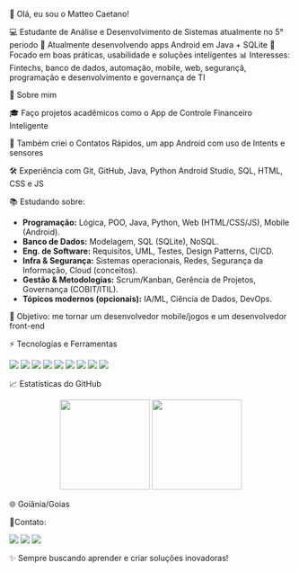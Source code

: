 👋 Olá, eu sou o Matteo Caetano!

💻 Estudante de Análise e Desenvolvimento de Sistemas atualmente no 5° periodo 
📱 Atualmente desenvolvendo apps Android em Java + SQLite
🚀 Focado em boas práticas, usabilidade e soluções inteligentes
📊 Interesses: Fintechs, banco de dados, automação, mobile, web, segurançã, programação e desenvolvimento e governança de TI

🌟 Sobre mim

🎓 Faço projetos acadêmicos como o App de Controle Financeiro Inteligente

📲 Também criei o Contatos Rápidos, um app Android com uso de Intents e sensores

🛠️ Experiência com Git, GitHub, Java, Python Android Studio, SQL, HTML, CSS e JS

📚 Estudando sobre:

- **Programação:** Lógica, POO, Java, Python, Web (HTML/CSS/JS), Mobile (Android).  
- **Banco de Dados:** Modelagem, SQL (SQLite), NoSQL.  
- **Eng. de Software:** Requisitos, UML, Testes, Design Patterns, CI/CD.  
- **Infra & Segurança:** Sistemas operacionais, Redes, Segurança da Informação, Cloud (conceitos).  
- **Gestão & Metodologias:** Scrum/Kanban, Gerência de Projetos, Governança (COBIT/ITIL).  
- **Tópicos modernos (opcionais):** IA/ML, Ciência de Dados, DevOps.


🎯 Objetivo: me tornar um desenvolvedor mobile/jogos e um desenvolvedor front-end

⚡ Tecnologias e Ferramentas

<p align="left"> <img src="https://img.shields.io/badge/Java-ED8B00?style=for-the-badge&logo=openjdk&logoColor=white"/> <img src="https://img.shields.io/badge/Python-3776AB?style=for-the-badge&logo=python&logoColor=white"/> <img src="https://img.shields.io/badge/Android_Studio-3DDC84?style=for-the-badge&logo=android-studio&logoColor=white"/> <img src="https://img.shields.io/badge/SQLite-07405E?style=for-the-badge&logo=sqlite&logoColor=white"/> <img src="https://img.shields.io/badge/Git-F05032?style=for-the-badge&logo=git&logoColor=white"/> <img src="https://img.shields.io/badge/GitHub-100000?style=for-the-badge&logo=github&logoColor=white"/> <img src="https://img.shields.io/badge/HTML5-E34F26?style=for-the-badge&logo=html5&logoColor=white"/> <img src="https://img.shields.io/badge/CSS3-1572B6?style=for-the-badge&logo=css3&logoColor=white"/> <img src="https://img.shields.io/badge/JavaScript-F7DF1E?style=for-the-badge&logo=javascript&logoColor=black"/> </p>
📈 Estatísticas do GitHub

<p align="center"> <img src="https://github-readme-stats.vercel.app/api?username=Matteoziinn&show_icons=true&theme=tokyonight" height="160px"/> <img src="https://github-readme-stats.vercel.app/api/top-langs/?username=Matteoziinn&layout=compact&theme=tokyonight" height="160px"/> </p>
🌐 Goiânia/Goias

📱Contato:

<a href="https://instagram.com/matteo062_" target="_blank"><img loading="lazy" src="https://img.shields.io/badge/-Instagram-%23E4405F?style=for-the-badge&logo=instagram&logoColor=white" target="_blank"></a>
 <a href = "mailto: matteoscaetano@gmail.com"><img loading="lazy" src="https://img.shields.io/badge/Gmail-D14836?style=for-the-badge&logo=gmail&logoColor=white" target="_blank"></a> <a href="https://www.linkedin.com/in/matteo-caetano" target="_blank"><img loading="lazy" src="https://img.shields.io/badge/-LinkedIn-%230077B5?style=for-the-badge&logo=linkedin&logoColor=white" target="_blank"></a>

✨ Sempre buscando aprender e criar soluções inovadoras!
